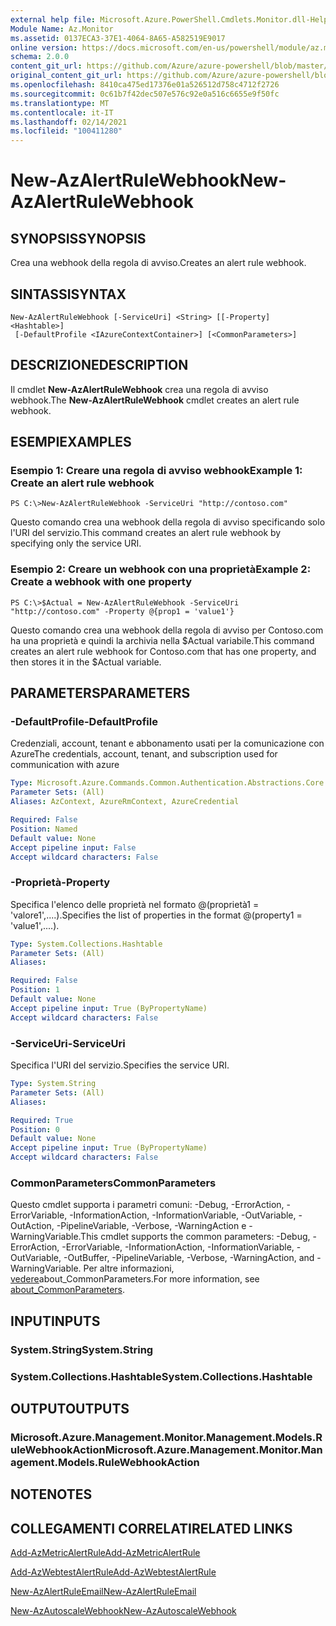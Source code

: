 ```yaml
---
external help file: Microsoft.Azure.PowerShell.Cmdlets.Monitor.dll-Help.xml
Module Name: Az.Monitor
ms.assetid: 0137ECA3-37E1-4064-8A65-A582519E9017
online version: https://docs.microsoft.com/en-us/powershell/module/az.monitor/new-azalertrulewebhook
schema: 2.0.0
content_git_url: https://github.com/Azure/azure-powershell/blob/master/src/Monitor/Monitor/help/New-AzAlertRuleWebhook.md
original_content_git_url: https://github.com/Azure/azure-powershell/blob/master/src/Monitor/Monitor/help/New-AzAlertRuleWebhook.md
ms.openlocfilehash: 8410ca475ed17376e01a526512d758c4712f2726
ms.sourcegitcommit: 0c61b7f42dec507e576c92e0a516c6655e9f50fc
ms.translationtype: MT
ms.contentlocale: it-IT
ms.lasthandoff: 02/14/2021
ms.locfileid: "100411280"
---
```

# <span data-ttu-id="4effd-101">New-AzAlertRuleWebhook</span><span class="sxs-lookup"><span data-stu-id="4effd-101">New-AzAlertRuleWebhook</span></span>

## <span data-ttu-id="4effd-102">SYNOPSIS</span><span class="sxs-lookup"><span data-stu-id="4effd-102">SYNOPSIS</span></span>
<span data-ttu-id="4effd-103">Crea una webhook della regola di avviso.</span><span class="sxs-lookup"><span data-stu-id="4effd-103">Creates an alert rule webhook.</span></span>

## <span data-ttu-id="4effd-104">SINTASSI</span><span class="sxs-lookup"><span data-stu-id="4effd-104">SYNTAX</span></span>

```
New-AzAlertRuleWebhook [-ServiceUri] <String> [[-Property] <Hashtable>]
 [-DefaultProfile <IAzureContextContainer>] [<CommonParameters>]
```

## <span data-ttu-id="4effd-105">DESCRIZIONE</span><span class="sxs-lookup"><span data-stu-id="4effd-105">DESCRIPTION</span></span>
<span data-ttu-id="4effd-106">Il cmdlet **New-AzAlertRuleWebhook** crea una regola di avviso webhook.</span><span class="sxs-lookup"><span data-stu-id="4effd-106">The **New-AzAlertRuleWebhook** cmdlet creates an alert rule webhook.</span></span>

## <span data-ttu-id="4effd-107">ESEMPI</span><span class="sxs-lookup"><span data-stu-id="4effd-107">EXAMPLES</span></span>

### <span data-ttu-id="4effd-108">Esempio 1: Creare una regola di avviso webhook</span><span class="sxs-lookup"><span data-stu-id="4effd-108">Example 1: Create an alert rule webhook</span></span>
```
PS C:\>New-AzAlertRuleWebhook -ServiceUri "http://contoso.com"
```

<span data-ttu-id="4effd-109">Questo comando crea una webhook della regola di avviso specificando solo l'URI del servizio.</span><span class="sxs-lookup"><span data-stu-id="4effd-109">This command creates an alert rule webhook by specifying only the service URI.</span></span>

### <span data-ttu-id="4effd-110">Esempio 2: Creare un webhook con una proprietà</span><span class="sxs-lookup"><span data-stu-id="4effd-110">Example 2: Create a webhook with one property</span></span>
```
PS C:\>$Actual = New-AzAlertRuleWebhook -ServiceUri "http://contoso.com" -Property @{prop1 = 'value1'}
```

<span data-ttu-id="4effd-111">Questo comando crea una webhook della regola di avviso per Contoso.com ha una proprietà e quindi la archivia nella $Actual variabile.</span><span class="sxs-lookup"><span data-stu-id="4effd-111">This command creates an alert rule webhook for Contoso.com that has one property, and then stores it in the $Actual variable.</span></span>

## <span data-ttu-id="4effd-112">PARAMETERS</span><span class="sxs-lookup"><span data-stu-id="4effd-112">PARAMETERS</span></span>

### <span data-ttu-id="4effd-113">-DefaultProfile</span><span class="sxs-lookup"><span data-stu-id="4effd-113">-DefaultProfile</span></span>
<span data-ttu-id="4effd-114">Credenziali, account, tenant e abbonamento usati per la comunicazione con Azure</span><span class="sxs-lookup"><span data-stu-id="4effd-114">The credentials, account, tenant, and subscription used for communication with azure</span></span>

```yaml
Type: Microsoft.Azure.Commands.Common.Authentication.Abstractions.Core.IAzureContextContainer
Parameter Sets: (All)
Aliases: AzContext, AzureRmContext, AzureCredential

Required: False
Position: Named
Default value: None
Accept pipeline input: False
Accept wildcard characters: False
```

### <span data-ttu-id="4effd-115">-Proprietà</span><span class="sxs-lookup"><span data-stu-id="4effd-115">-Property</span></span>
<span data-ttu-id="4effd-116">Specifica l'elenco delle proprietà nel formato @(proprietà1 = 'valore1',....).</span><span class="sxs-lookup"><span data-stu-id="4effd-116">Specifies the list of properties in the format @(property1 = 'value1',....).</span></span>

```yaml
Type: System.Collections.Hashtable
Parameter Sets: (All)
Aliases:

Required: False
Position: 1
Default value: None
Accept pipeline input: True (ByPropertyName)
Accept wildcard characters: False
```

### <span data-ttu-id="4effd-117">-ServiceUri</span><span class="sxs-lookup"><span data-stu-id="4effd-117">-ServiceUri</span></span>
<span data-ttu-id="4effd-118">Specifica l'URI del servizio.</span><span class="sxs-lookup"><span data-stu-id="4effd-118">Specifies the service URI.</span></span>

```yaml
Type: System.String
Parameter Sets: (All)
Aliases:

Required: True
Position: 0
Default value: None
Accept pipeline input: True (ByPropertyName)
Accept wildcard characters: False
```

### <span data-ttu-id="4effd-119">CommonParameters</span><span class="sxs-lookup"><span data-stu-id="4effd-119">CommonParameters</span></span>
<span data-ttu-id="4effd-120">Questo cmdlet supporta i parametri comuni: -Debug, -ErrorAction, -ErrorVariable, -InformationAction, -InformationVariable, -OutVariable, -OutAction, -PipelineVariable, -Verbose, -WarningAction e -WarningVariable.</span><span class="sxs-lookup"><span data-stu-id="4effd-120">This cmdlet supports the common parameters: -Debug, -ErrorAction, -ErrorVariable, -InformationAction, -InformationVariable, -OutVariable, -OutBuffer, -PipelineVariable, -Verbose, -WarningAction, and -WarningVariable.</span></span> <span data-ttu-id="4effd-121">Per altre informazioni, [vedere](http://go.microsoft.com/fwlink/?LinkID=113216)about_CommonParameters.</span><span class="sxs-lookup"><span data-stu-id="4effd-121">For more information, see [about_CommonParameters](http://go.microsoft.com/fwlink/?LinkID=113216).</span></span>

## <span data-ttu-id="4effd-122">INPUT</span><span class="sxs-lookup"><span data-stu-id="4effd-122">INPUTS</span></span>

### <span data-ttu-id="4effd-123">System.String</span><span class="sxs-lookup"><span data-stu-id="4effd-123">System.String</span></span>

### <span data-ttu-id="4effd-124">System.Collections.Hashtable</span><span class="sxs-lookup"><span data-stu-id="4effd-124">System.Collections.Hashtable</span></span>

## <span data-ttu-id="4effd-125">OUTPUT</span><span class="sxs-lookup"><span data-stu-id="4effd-125">OUTPUTS</span></span>

### <span data-ttu-id="4effd-126">Microsoft.Azure.Management.Monitor.Management.Models.RuleWebhookAction</span><span class="sxs-lookup"><span data-stu-id="4effd-126">Microsoft.Azure.Management.Monitor.Management.Models.RuleWebhookAction</span></span>

## <span data-ttu-id="4effd-127">NOTE</span><span class="sxs-lookup"><span data-stu-id="4effd-127">NOTES</span></span>

## <span data-ttu-id="4effd-128">COLLEGAMENTI CORRELATI</span><span class="sxs-lookup"><span data-stu-id="4effd-128">RELATED LINKS</span></span>


[<span data-ttu-id="4effd-129">Add-AzMetricAlertRule</span><span class="sxs-lookup"><span data-stu-id="4effd-129">Add-AzMetricAlertRule</span></span>](./Add-AzMetricAlertRule.md)

[<span data-ttu-id="4effd-130">Add-AzWebtestAlertRule</span><span class="sxs-lookup"><span data-stu-id="4effd-130">Add-AzWebtestAlertRule</span></span>](./Add-AzWebtestAlertRule.md)

[<span data-ttu-id="4effd-131">New-AzAlertRuleEmail</span><span class="sxs-lookup"><span data-stu-id="4effd-131">New-AzAlertRuleEmail</span></span>](./New-AzAlertRuleEmail.md)

[<span data-ttu-id="4effd-132">New-AzAutoscaleWebhook</span><span class="sxs-lookup"><span data-stu-id="4effd-132">New-AzAutoscaleWebhook</span></span>](./New-AzAutoscaleWebhook.md)


